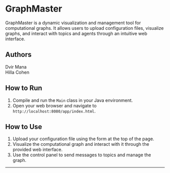 # GraphMaster

GraphMaster is a dynamic visualization and management tool for computational graphs. It allows users to upload configuration files, visualize graphs, and interact with topics and agents through an intuitive web interface.

## Authors

Dvir Mana  
Hilla Cohen

## How to Run

1. Compile and run the `Main` class in your Java environment.
2. Open your web browser and navigate to `http://localhost:8080/app/index.html`.

## How to Use

1. Upload your configuration file using the form at the top of the page.
2. Visualize the computational graph and interact with it through the provided web interface.
3. Use the control panel to send messages to topics and manage the graph.

---
